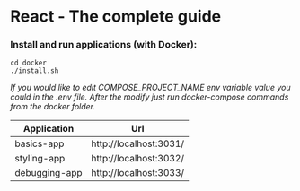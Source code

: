 # React - The complete guide

### Install and run applications (with Docker):

```
cd docker
./install.sh
````
*If you would like to edit COMPOSE_PROJECT_NAME env variable value you could in the .env file. After the modify just run docker-compose commands from the docker folder.*

| Application     | Url                     |
| --------------- | ----------------------- |
| basics-app      | http://localhost:3031/  |
| styling-app     | http://localhost:3032/  |
| debugging-app   | http://localhost:3033/  |
